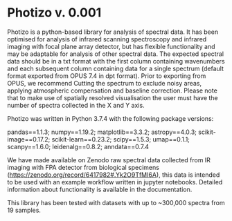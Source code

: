 # Photizo v. 0.001
Photizo is a python-based library for analysis of spectral data. It has been optimised for analysis of infrared scanning spectroscopy and infrared imaging with focal plane array detector, but has flexible functionality and may be adaptable for analysis of other spectral data. The expected spectral data should be in a txt format with the first column containing wavenumbers and each subsequent column containing data for a single spectrum (default format exported from OPUS 7.4 in dpt format). Prior to exporting from OPUS, we recommend Cutting the spectrum to exclude noisy areas, applying atmospheric compensation and baseline correction. Please note that to make use of spatially resolved visualisation the user must have the number of spectra collected in the X and Y axis. 

Photizo was written in Python 3.7.4 with the following package versions: 

pandas==1.1.3;
numpy==1.19.2;
matplotlib==3.3.2;
astropy==4.0.3;
scikit-image==0.17.2;
scikit-learn==0.23.2;
scipy==1.5.3;
umap==0.1.1;
scanpy==1.6.0;
leidenalg==0.8.2;
anndata==0.7.4

We have made available on Zenodo raw spectral data collected from IR imaging with FPA detector from biological specimens (https://zenodo.org/record/6417982#.Yk2O9TfMI6A), this data is intended to be used with an example workflow written in jupyter notebooks. Detailed information about functionality is available in the documentation. 

This library has been tested with datasets with up to ~300,000 spectra from 19 samples.
